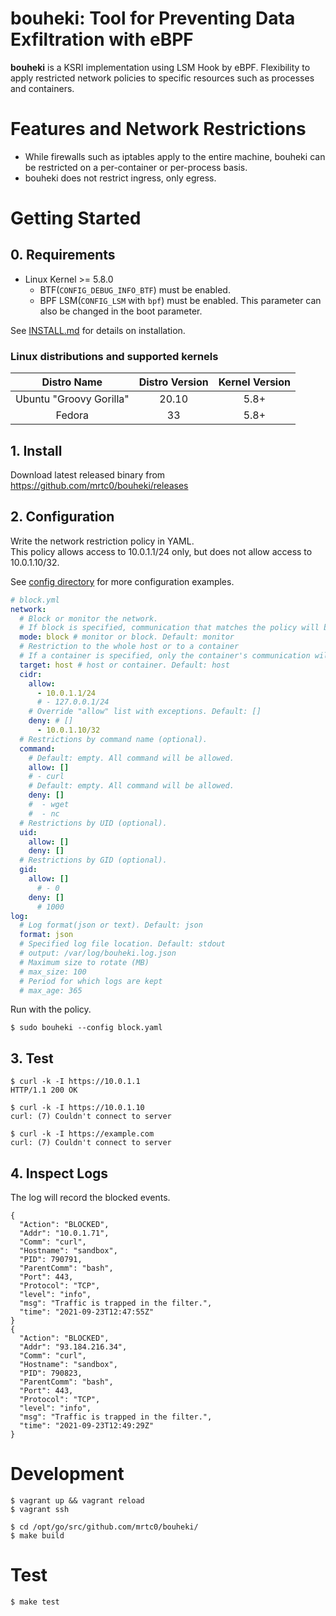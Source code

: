 # bouheki: Tool for Preventing Data Exfiltration with eBPF

**bouheki** is a KSRI implementation using LSM Hook by eBPF. 
Flexibility to apply restricted network policies to specific resources such as processes and containers.

# Features and Network Restrictions

* While firewalls such as iptables apply to the entire machine, bouheki can be restricted on a per-container or per-process basis.
* bouheki does not restrict ingress, only egress.

# Getting Started

## 0. Requirements

* Linux Kernel >= 5.8.0
  * BTF(`CONFIG_DEBUG_INFO_BTF`) must be enabled.
  * BPF LSM(`CONFIG_LSM` with `bpf`) must be enabled. This parameter can also be changed in the boot parameter.

See [INSTALL.md](INSTALL.md) for details on installation.

### Linux distributions and supported kernels

| Distro Name | Distro Version | Kernel Version |
|:-----------:|:--------------:|:--------------:|
| Ubuntu "Groovy Gorilla"	| 20.10 | 5.8+ |
| Fedora | 33 | 5.8+ |

## 1. Install

Download latest released binary from https://github.com/mrtc0/bouheki/releases

## 2. Configuration

Write the network restriction policy in YAML.  
This policy allows access to 10.0.1.1/24 only, but does not allow access to 10.0.1.10/32.

See [config directory](./config) for more configuration examples.

```yaml
# block.yml
network:
  # Block or monitor the network.
  # If block is specified, communication that matches the policy will be blocked.
  mode: block # monitor or block. Default: monitor
  # Restriction to the whole host or to a container
  # If a container is specified, only the container's communication will be restricted. This is determined by the value of namespace
  target: host # host or container. Default: host
  cidr:
    allow:
      - 10.0.1.1/24
      # - 127.0.0.1/24
    # Override "allow" list with exceptions. Default: []
    deny: # []
      - 10.0.1.10/32
  # Restrictions by command name (optional).
  command:
    # Default: empty. All command will be allowed.
    allow: []
    # - curl
    # Default: empty. All command will be allowed.
    deny: []
    #  - wget
    #  - nc
  # Restrictions by UID (optional).
  uid:
    allow: []
    deny: []
  # Restrictions by GID (optional).
  gid:
    allow: []
      # - 0
    deny: []
      # 1000
log:
  # Log format(json or text). Default: json
  format: json
  # Specified log file location. Default: stdout
  # output: /var/log/bouheki.log.json
  # Maximum size to rotate (MB)
  # max_size: 100
  # Period for which logs are kept
  # max_age: 365
```

Run with the policy.

```shell
$ sudo bouheki --config block.yaml
```

## 3. Test

```shell
$ curl -k -I https://10.0.1.1
HTTP/1.1 200 OK

$ curl -k -I https://10.0.1.10
curl: (7) Couldn't connect to server

$ curl -k -I https://example.com
curl: (7) Couldn't connect to server
```

## 4. Inspect Logs

The log will record the blocked events.

```shell
{
  "Action": "BLOCKED",
  "Addr": "10.0.1.71",
  "Comm": "curl",
  "Hostname": "sandbox",
  "PID": 790791,
  "ParentComm": "bash",
  "Port": 443,
  "Protocol": "TCP",
  "level": "info",
  "msg": "Traffic is trapped in the filter.",
  "time": "2021-09-23T12:47:55Z"
}
{
  "Action": "BLOCKED",
  "Addr": "93.184.216.34",
  "Comm": "curl",
  "Hostname": "sandbox",
  "PID": 790823,
  "ParentComm": "bash",
  "Port": 443,
  "Protocol": "TCP",
  "level": "info",
  "msg": "Traffic is trapped in the filter.",
  "time": "2021-09-23T12:49:29Z"
}
```

# Development

```shell
$ vagrant up && vagrant reload
$ vagrant ssh

$ cd /opt/go/src/github.com/mrtc0/bouheki/
$ make build
```

# Test

```shell
$ make test
```
